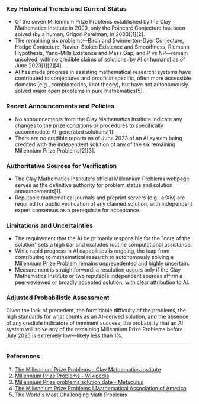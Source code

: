 ### Key Historical Trends and Current Status

- Of the seven Millennium Prize Problems established by the Clay Mathematics Institute in 2000, only the Poincaré Conjecture has been solved (by a human, Grigori Perelman, in 2003)[1][2].
- The remaining six problems—Birch and Swinnerton-Dyer Conjecture, Hodge Conjecture, Navier–Stokes Existence and Smoothness, Riemann Hypothesis, Yang–Mills Existence and Mass Gap, and P vs NP—remain unsolved, with no credible claims of solutions (by AI or humans) as of June 2023[1][2][4].
- AI has made progress in assisting mathematical research: systems have contributed to conjectures and proofs in specific, often more accessible domains (e.g., combinatorics, knot theory), but have not autonomously solved major open problems in pure mathematics[5].

### Recent Announcements and Policies

- No announcements from the Clay Mathematics Institute indicate any changes to the prize conditions or procedures to specifically accommodate AI-generated solutions[1].
- There are no credible reports as of June 2023 of an AI system being credited with the independent solution of any of the six remaining Millennium Prize Problems[2][3].

### Authoritative Sources for Verification

- The Clay Mathematics Institute's official Millennium Problems webpage serves as the definitive authority for problem status and solution announcements[1].
- Reputable mathematical journals and preprint servers (e.g., arXiv) are required for public verification of any claimed solution, with independent expert consensus as a prerequisite for acceptance.

### Limitations and Uncertainties

- The requirement that the AI be primarily responsible for the "core of the solution" sets a high bar and excludes routine computational assistance.
- While rapid progress in AI capabilities is ongoing, the leap from contributing to mathematical research to autonomously solving a Millennium Prize Problem remains unprecedented and highly uncertain.
- Measurement is straightforward: a resolution occurs only if the Clay Mathematics Institute or two reputable independent sources affirm a peer-reviewed or broadly accepted solution, with clear attribution to AI.

### Adjusted Probabilistic Assessment

Given the lack of precedent, the formidable difficulty of the problems, the high standards for what counts as an AI-derived solution, and the absence of any credible indicators of imminent success, the probability that an AI system will solve any of the remaining Millennium Prize Problems before July 2025 is extremely low—likely less than 1%.

---

### References

1. [The Millennium Prize Problems - Clay Mathematics Institute](https://www.claymath.org/millennium-problems/)
2. [Millennium Prize Problems - Wikipedia](https://en.wikipedia.org/wiki/Millennium_Prize_Problems)
3. [Millennium Prize problems solution date - Metaculus](https://www.metaculus.com/questions/15838/millenium-problems-solution-date/)
4. [The Millennium Prize Problems | Mathematical Association of America](https://old.maa.org/press/maa-reviews/the-millennium-prize-problems)
5. [The World's Most Challenging Math Problems](https://contingencies.org/the-worlds-most-challenging-math-problems/)